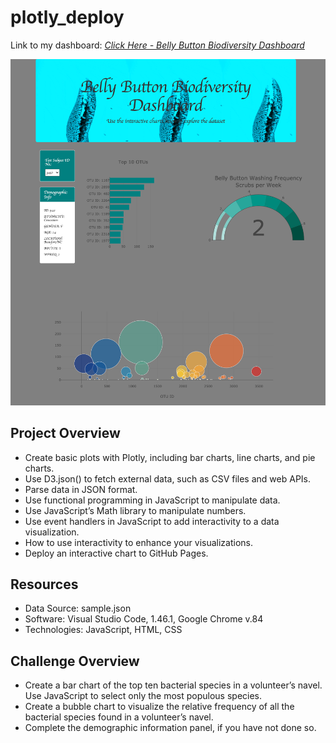 # plotly_deploy

Link to my dashboard:
*[Click Here - Belly Button Biodiversity Dashboard](https://soijebor.github.io/plotly_deploy/)*



![image]( https://github.com/soijebor/plotly_deploy/blob/master/images/Plotly-Deployment-Challenge.png)

## Project Overview
  * Create basic plots with Plotly, including bar charts, line charts, and pie charts.
  * Use D3.json() to fetch external data, such as CSV files and web APIs.
  * Parse data in JSON format.
  * Use functional programming in JavaScript to manipulate data.
  * Use JavaScript’s Math library to manipulate numbers.
  * Use event handlers in JavaScript to add interactivity to a data visualization.
  * How to use interactivity to enhance your visualizations.
  * Deploy an interactive chart to GitHub Pages.
  
## Resources
  * Data Source: sample.json
  * Software: Visual Studio Code, 1.46.1, Google Chrome v.84
  * Technologies: JavaScript, HTML, CSS
  
## Challenge Overview
  * Create a bar chart of the top ten bacterial species in a volunteer’s navel. Use JavaScript to select only the most populous species.
  * Create a bubble chart to visualize the relative frequency of all the bacterial species found in a volunteer’s navel.
  * Complete the demographic information panel, if you have not done so.
